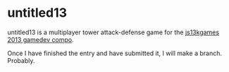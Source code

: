 # untitled13

untitled13 is a multiplayer tower attack-defense game for the [js13kgames 2013 gamedev compo](http://2013.js13kgames.com/).

Once I have finished the entry and have submitted it, I will make a branch. Probably.
